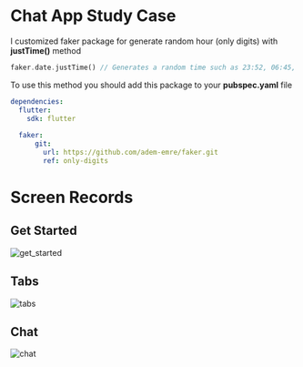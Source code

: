 # Chat App Study Case


I customized faker package for generate random hour (only digits) with **justTime()** method<br>
```Dart
faker.date.justTime() // Generates a random time such as 23:52, 06:45, 03:14


```
To use this method you should add this package to your **pubspec.yaml** file

```yaml
dependencies:
  flutter:
    sdk: flutter
    
  faker:
      git:
        url: https://github.com/adem-emre/faker.git
        ref: only-digits
```



# Screen Records

## Get Started
![get_started](https://user-images.githubusercontent.com/79714460/167699787-cc240c52-aeb4-469b-ab0d-31819e878c16.gif)


## Tabs
![tabs](https://user-images.githubusercontent.com/79714460/167699824-01371b98-842a-4a53-b699-13f46e2ad8b4.gif)


## Chat
![chat](https://user-images.githubusercontent.com/79714460/167699853-f2c1483b-81d0-4e2e-b22d-4559a8644a3f.gif)

